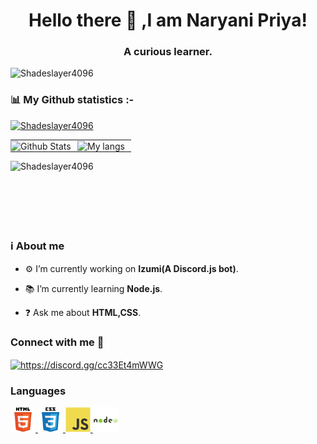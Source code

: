 <h1 align="center">Hello there 👋 ,I am Naryani Priya!</h1>

<h3 align="center">A curious learner.</h3>

<p align="left"> <img src="https://komarev.com/ghpvc/?username=Shadeslayer4096&label=Profile%20views&color=2c6fdb&style=flat" alt="Shadeslayer4096" /> </p>
<h3 align="left"> 📊 My Github statistics :- </h3>
  
<p align="left"> <a href="https://github.com/ryo-ma/github-profile-trophy"><img src="https://github-profile-trophy.vercel.app/?username=Shadeslayer4096&column=3&margin-w=12&margin-h=12&theme=darkhub" alt="Shadeslayer4096" /></a> </p>
  

<table>

<tr>

<td align="center" style="padding:0;width:50%;">

<img align="center" style="padding:0;" src="https://github-readme-stats.vercel.app/api?username=Shadeslayer4096&show_icons=true&theme=dark&hide_border=true" alt="Github Stats" />

</td>

<td align="center" style="padding:0;width:50%;"td>

<img align="center" style="padding:0;" src="https://github-readme-stats.vercel.app/api/top-langs/?username=Shadeslayer4096" alt="My langs"/>

</td>

</tr>

</table>
  

<p><img align="left" src="https://github-readme-streak-stats.herokuapp.com/?user=Shadeslayer4096&theme=dark" alt="Shadeslayer4096" /></p>


<br>
<br>
<br>
<br>
<br>
<br>
<h3 align = "left">ℹ️ About me</h3>
<p align = "left">
  
 - ⚙️ I’m currently working on **Izumi(A Discord.js bot)**.

 - 📚 I’m currently learning **Node.js**.

 - ❓ Ask me about **HTML,CSS**.
  </p>

<h3 align="left">Connect with me 💬</h3>

<a href="https://discord.gg/c33Et4mWWG" target="blank"><img align="center" src="https://discord.com/api/guilds/819977413743607858/embed.png" alt="https://discord.gg/cc33Et4mWWG" height="30" width="40" /></a>


<h3 align="left">Languages</h3>

<p align="left"> <a href="https://www.w3.org/html/" target="_blank"> <img src="https://raw.githubusercontent.com/devicons/devicon/master/icons/html5/html5-original-wordmark.svg" alt="html5" width="40" height="40"/> </a> <a href="https://www.w3schools.com/css/" target="_blank"> <img src="https://raw.githubusercontent.com/devicons/devicon/master/icons/css3/css3-original-wordmark.svg" alt="css3" width="40" height="40"/> </a> <a href="https://developer.mozilla.org/en-US/docs/Web/JavaScript" target="_blank"> <img src="https://raw.githubusercontent.com/devicons/devicon/master/icons/javascript/javascript-original.svg" alt="javascript" width="40" height="40"/> </a> <a href="https://nodejs.org" target="_blank"> <img src="https://raw.githubusercontent.com/devicons/devicon/master/icons/nodejs/nodejs-original-wordmark.svg" alt="nodejs" width="40" height="40"/> </a> </p>
